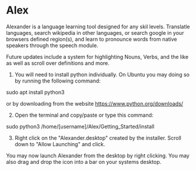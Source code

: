 # Alex

Alexander is a language learning tool designed for any skil levels. Translatle languages, search wikipedia in other languages, or search google in your browsers defined region(s), and learn to pronounce words from native speakers through the speech module.

Future updates include a system for highlighting Nouns, Verbs, and the like as well as scroll over definitions and more.

1. You will need to install python individually. On Ubuntu you may doing so by running the following command:

sudo apt install python3

or by downloading from the website
https://www.python.org/downloads/

2. Open the terminal and copy/paste or type this command:

sudo python3 /home/[username]/Alex/Getting_Started/install

3. Right click on the "Alexander.desktop" created by the installer. Scroll down to "Allow Launching" and click.

You may now launch Alexander from the desktop by right clicking. You may also drag and drop the icon into a bar on your systems desktop.
